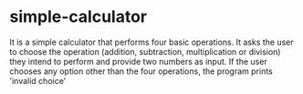 # simple-calculator
It is a simple calculator that performs four basic operations.
It asks the user to choose the operation (addition, subtraction, multiplication or division) 
they intend to perform and provide two numbers as input. 
If the user chooses any option other than the four operations, the program
prints 'invalid choice'

